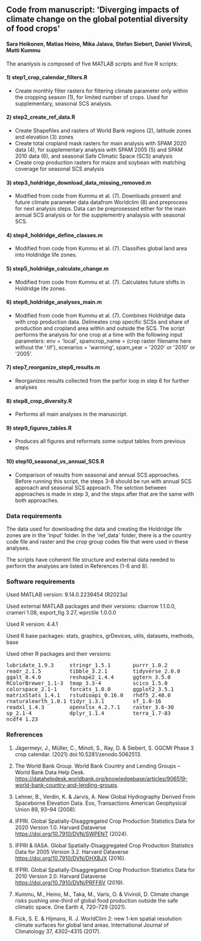 ## Code from manuscript: 'Diverging impacts of climate change on the global potential diversity of food crops'
#### Sara Heikonen, Matias Heino, Mika Jalava, Stefan Siebert, Daniel Viviroli, Matti Kummu

The ananlysis is composed of five MATLAB scripts and five R scripts:

#### 1) step1_crop_calendar_filters.R
- Create monthly filter rasters for filtering climate parameter only within the cropping season (1), for limited number of crops. Used for supplementary, seasonal SCS analysis.

#### 2) step2_create_ref_data.R
- Create Shapefiles and rasters of World Bank regions (2), latitude zones and elevation (3) zones
- Create total cropland mask rasters for main analysis with SPAM 2020 data (4), for supplementary analysis with SPAM 2005 (5) and SPAM 2010 data (6), and seasonal Safe Climatic Space (SCS) analysis
- Create crop production rasters for maize and soybean with matching coverage for seasonal SCS analysis

#### 3) step3_holdridge_download_data_missing_removed.m
- Modified from code from Kummu et al. (7). Downloads present and future climate parameter data datafrom Worldclim (8) and preprocess for next analysis steps. Data can be preprosessed either for the main annual SCS analysis or for the supplementry analaysis with seasonal SCS.

#### 4) step4_holdridge_define_classes.m
-  Modified from code from Kummu et al. (7). Classifies global land area into Holdridge life zones.

#### 5) step5_holdridge_calculate_change.m
-  Modified from code from Kummu et al. (7). Calculates future shifts in Holdridge life zones.

#### 6) step6_holdridge_analyses_main.m
-  Modified from code from Kummu et al. (7). Combines Holdridge data with crop production data. Delineates crop specific SCSs and share of production and cropland area within and outside the SCS. The script performs the analysis for one crop at a time with the following input parameters: env = 'local', spamcrop_name = (crop raster filename here without the '.tif'), scenarios = 'warming', spam_year = '2020' or '2010' or '2005'.
	   
#### 7) step7_reorganize_step6_results.m
- Reorganizes results collected from the parfor loop in step 6 for further analyses

#### 8) step8_crop_diversity.R
- Performs all main analyses in the manuscript.

#### 9) step9_figures_tables.R
- Produces all figures and reformats some output tables from previous steps

#### 10) step10_seasonal_vs_annual_SCS.R
- Comparison of results from seasonal and annual SCS approaches. Before running this script, the steps 3-8 should be run with annual SCS approach and seasonal SCS approach. The selction between approaches is made in step 3, and the steps after that are the same with both approaches.
  
### Data requirements
The data used for downloading the data and creating the Holdridge life zones are in the 'input' folder. In the 'ref_data' folder, there is a the country code file and raster and the crop group codes file that were used in these analyses.

The scripts have coherent file structure and external data needed to perform the analyses are listed in References (1-6 and 8).

### Software requirements

Used MATLAB version: 9.14.0.2239454 (R2023a)

Used external MATLAB packages and their versions:
cbarrow 1.1.0.0, crameri 1.08, export_fig 3.27, wprctile 1.0.0.0

Used R version: 4.4.1

Used R base packages: stats, graphics, grDevices, utils, datasets, methods, base

Used other R packages and their versions:
<pre>
lubridate_1.9.3     stringr_1.5.1       purrr_1.0.2        
readr_2.1.5         tibble_3.2.1        tidyverse_2.0.0    
ggalt_0.4.0         reshape2_1.4.4      ggtern_3.5.0       
RColorBrewer_1.1-3  tmap_3.3-4          scico_1.5.0        
colorspace_2.1-1    forcats_1.0.0       ggplot2_3.5.1      
matrixStats_1.4.1   rstudioapi_0.16.0   rhdf5_2.48.0       
rnaturalearth_1.0.1 tidyr_1.3.1         sf_1.0-16          
readxl_1.4.3        openxlsx_4.2.7.1    raster_3.6-30      
sp_2.1-4            dplyr_1.1.4         terra_1.7-83       
ncdf4_1.23
</pre>

### Refrerences

1. Jägermeyr, J., Müller, C., Minoli, S., Ray, D. & Siebert, S. GGCMI Phase 3 crop calendar. (2021) doi:10.5281/zenodo.5062513.

2. The World Bank Group. World Bank Country and Lending Groups – World Bank Data Help Desk. https://datahelpdesk.worldbank.org/knowledgebase/articles/906519-world-bank-country-and-lending-groups.

3. Lehner, B., Verdin, K. & Jarvis, A. New Global Hydrography Derived From Spaceborne Elevation Data. Eos, Transactions American Geophysical Union 89, 93–94 (2008).

4. IFPRI. Global Spatially-Disaggregated Crop Production Statistics Data for 2020 Version 1.0. Harvard Dataverse https://doi.org/10.7910/DVN/SWPENT (2024).

5. IFPRI & IIASA. Global Spatially-Disaggregated Crop Production Statistics Data for 2005 Version 3.2. Harvard Dataverse https://doi.org/10.7910/DVN/DHXBJX (2016).
   
6. IFPRI. Global Spatially-Disaggregated Crop Production Statistics Data for 2010 Version 2.0. Harvard Dataverse https://doi.org/10.7910/DVN/PRFF8V (2019).

7. Kummu, M., Heino, M., Taka, M., Varis, O. & Viviroli, D. Climate change risks pushing one-third of global food production outside the safe climatic space. One Earth 4, 720–729 (2021).

8. Fick, S. E. & Hijmans, R. J. WorldClim 2: new 1-km spatial resolution climate surfaces for global land areas.
International Journal of Climatology 37, 4302–4315 (2017).


